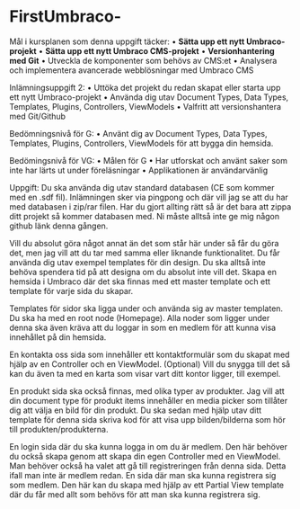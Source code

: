 # FirstUmbraco-


Mål i kursplanen som denna uppgift täcker:
    • **Sätta upp ett nytt Umbraco-projekt**
    • **Sätta upp ett nytt Umbraco CMS-projekt**
    • **Versionhantering med Git**
    • Utveckla de komponenter som behövs av CMS:et
    • Analysera och implementera avancerade webblösningar med Umbraco CMS

Inlämningsuppgift 2:
    • Uttöka det projekt du redan skapat eller starta upp ett nytt Umbraco-projekt
    • Använda dig utav Document Types, Data Types, Templates, Plugins, Controllers, ViewModels
    • Valfritt att versionshantera med Git/Github

Bedömningsnivå för G:
    • Använt dig av Document Types, Data Types, Templates, Plugins, Controllers, ViewModels för att bygga din hemsida.

Bedömingsnivå för VG:
    • Målen för G
    • Har utforskat och använt saker som inte har lärts ut under föreläsningar
    • Applikationen är användarvänlig

Uppgift:
Du ska använda dig utav standard databasen (CE som kommer med en .sdf fil). Inlämningen sker via pingpong och där vill jag se att du har med databasen i zip/rar filen. 
Har du gjort allting rätt så är det bara att zippa ditt projekt så kommer databasen med. Ni måste alltså inte ge mig någon github länk denna gången. 

Vill du absolut göra något annat än det som står här under så får du göra det, men jag vill att du tar med samma eller liknande funktionalitet.
Du får använda dig utav exempel templates för din design. Du ska alltså inte behöva spendera tid på att designa om du absolut inte vill det.
Skapa en hemsida i Umbraco där det ska finnas med ett master template och ett template för varje sida du skapar. 

Templates för sidor ska ligga under och använda sig av master templaten. 
Du ska ha med en root node (Homepage). Alla noder som ligger under denna ska även kräva att du loggar in som en medlem för att kunna visa innehållet på din hemsida.

En kontakta oss sida som innehåller ett kontaktformulär som du skapat med hjälp av en Controller och en ViewModel. (Optional) Vill du snygga till det så kan du 
även ta med en karta som visar vart ditt kontor ligger, till exempel.

En produkt sida ska också finnas, med olika typer av produkter.
Jag vill att din document type för produkt items innehåller en media picker som tillåter dig att välja en bild för din produkt. 
Du ska sedan med hjälp utav ditt template för denna sida skriva kod för att visa upp bilden/bilderna som hör till produkten/produkterna.

En login sida där du ska kunna logga in om du är medlem. Den här behöver du också skapa genom att skapa din egen Controller med en ViewModel. 
Man behöver också ha valet att gå till registreringen från denna sida. Detta ifall man inte är medlem redan.
En sida där man ska kunna registrera sig som medlem. 
Den här kan du skapa med hjälp av ett Partial View template där du får med allt som behövs för att man ska kunna registrera sig. 

